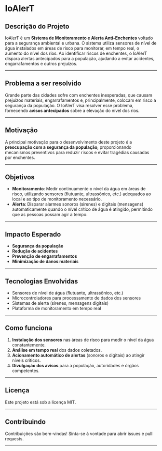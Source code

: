 # IoAlerT

## Descrição do Projeto

IoAlerT é um **Sistema de Monitoramento e Alerta Anti-Enchentes** voltado para a segurança ambiental e urbana. O sistema utiliza sensores de nível de água instalados em áreas de risco para monitorar, em tempo real, o aumento do nível dos rios. Ao identificar riscos de enchentes, o IoAlerT dispara alertas antecipados para a população, ajudando a evitar acidentes, engarrafamentos e outros prejuízos.

---

## Problema a ser resolvido

Grande parte das cidades sofre com enchentes inesperadas, que causam prejuízos materiais, engarrafamentos e, principalmente, colocam em risco a segurança da população. O IoAlerT visa resolver esse problema, fornecendo **avisos antecipados** sobre a elevação do nível dos rios.

---

## Motivação

A principal motivação para o desenvolvimento deste projeto é a **preocupação com a segurança da população**, proporcionando mecanismos preventivos para reduzir riscos e evitar tragédias causadas por enchentes.

---

## Objetivos

- **Monitoramento**: Medir continuamente o nível da água em áreas de risco, utilizando sensores (flutuante, ultrassônico, etc.) adequados ao local e ao tipo de monitoramento necessário.
- **Alerta**: Disparar alarmes sonoros (sirenes) e digitais (mensagens) automaticamente quando o nível crítico de água é atingido, permitindo que as pessoas possam agir a tempo.

---

## Impacto Esperado

- **Segurança da população**
- **Redução de acidentes**
- **Prevenção de engarrafamentos**
- **Minimização de danos materiais**

---

## Tecnologias Envolvidas

- Sensores de nível de água (flutuante, ultrassônico, etc.)
- Microcontroladores para processamento de dados dos sensores
- Sistemas de alerta (sirenes, mensagens digitais)
- Plataforma de monitoramento em tempo real

---

## Como funciona

1. **Instalação dos sensores** nas áreas de risco para medir o nível da água constantemente.
2. **Análise em tempo real** dos dados coletados.
3. **Acionamento automático de alertas** (sonoros e digitais) ao atingir níveis críticos.
4. **Divulgação dos avisos** para a população, autoridades e órgãos competentes.

---

## Licença

Este projeto está sob a licença MIT.

---

## Contribuindo

Contribuições são bem-vindas! Sinta-se à vontade para abrir issues e pull requests.

---
